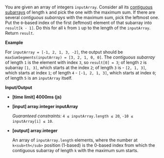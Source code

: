 ﻿You are given an array of integers `inputArray`. Consider all its [contiguous subarrays](keyword://contiguous-subarray) of length `k` and pick the one with the maximum sum. If there are several _contiguous subarrays_ with the maximum sum, pick the leftmost one. Put the `0`-based index of the first (leftmost) element of that subarray into `result[k - 1]`. Do this for all `k` from `1` up to the length of the `inputArray`. Return `result`.

**Example**

For `inputArray = [-1, 2, 1, 3, -2]`, the output should be
`maxSumSegments(inputArray) = [3, 2, 1, 0, 0]`.
The _contiguous subarray_ of length `1` is the element with index `3`, so `result[0] = 3`; of length `2` is subarray `[1, 3]`, which starts at the index `2`; of length `3` is - `[2, 1, 3]`, which starts at index `1`; of length `4` - `[-1, 2, 1, 3]`, which starts at index `0`; of length `5` is an `inputArray` itself.

**Input/Output**

*   **[time limit] 4000ms (js)**

*   **[input] array.integer inputArray**

    _Guaranteed constraints:_
    `4 ≤ inputArray.length ≤ 20`,
    `-10 ≤ inputArray[i] ≤ 10`.

*   **[output] array.integer**

    An array of `inputArray.length` elements, where the number at `k<sub>th</sub>` position (1-based) is the 0-based index from which the contiguous subarray of length `k` with the maximum sum starts.
